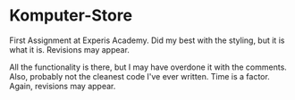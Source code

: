 # Komputer-Store
First Assignment at Experis Academy. Did my best with the styling, but it is what it is. Revisions may appear.

All the functionality is there, but I may have overdone it with the comments.
Also, probably not the cleanest code I've ever written. Time is a factor. Again, revisions may appear.
